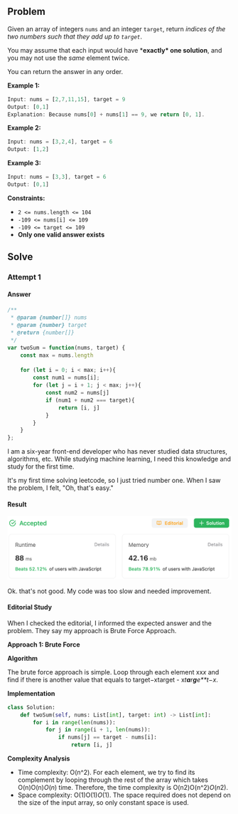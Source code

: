 ## Problem

Given an array of integers `nums` and an integer `target`, return *indices of the two numbers such that they add up to `target`*.

You may assume that each input would have ***exactly\* one solution**, and you may not use the *same* element twice.

You can return the answer in any order.

 

**Example 1:**

```javascript
Input: nums = [2,7,11,15], target = 9
Output: [0,1]
Explanation: Because nums[0] + nums[1] == 9, we return [0, 1].
```

**Example 2:**

```javascript
Input: nums = [3,2,4], target = 6
Output: [1,2]
```

**Example 3:**

```javascript
Input: nums = [3,3], target = 6
Output: [0,1]
```

 

**Constraints:**

- `2 <= nums.length <= 104`
- `-109 <= nums[i] <= 109`
- `-109 <= target <= 109`
- **Only one valid answer exists**



## Solve 

### Attempt 1

#### Answer

``` javascript
/**
 * @param {number[]} nums
 * @param {number} target
 * @return {number[]}
 */
var twoSum = function(nums, target) {
    const max = nums.length

    for (let i = 0; i < max; i++){
        const num1 = nums[i];
        for (let j = i + 1; j < max; j++){
            const num2 = nums[j]
            if (num1 + num2 === target){
                return [i, j]
            }
        }
    }
};
```

I am a six-year front-end developer who has never studied data structures, algorithms, etc. While studying machine learning, I need this knowledge and study for the first time.

It's my first time solving leetcode, so I just tried number one.
When I saw the problem, I felt, "Oh, that's easy."

#### Result

![0001-first-result](../../../images/typora/0001-first-result.png)

Ok. that's not good.
My code was too slow and needed improvement.



#### Editorial Study

When I checked the editorial, I informed the expected answer and the problem.
They say my approach is Brute Force Approach.

**Approach 1: Brute Force**

**Algorithm**

The brute force approach is simple. Loop through each element xx*x* and find if there is another value that equals to target−xtarget - x*t**a**r**g**e**t*−*x*.

**Implementation**

``` python
class Solution:
    def twoSum(self, nums: List[int], target: int) -> List[int]:
        for i in range(len(nums)):
            for j in range(i + 1, len(nums)):
                if nums[j] == target - nums[i]:
                    return [i, j]
```

**Complexity Analysis**

- Time complexity: O(n^2).
  For each element, we try to find its complement by looping through the rest of the array which takes O(n)O(n)*O*(*n*) time. Therefore, the time complexity is O(n2)O(n^2)*O*(*n*2).
- Space complexity: O(1)O(1)*O*(1).
  The space required does not depend on the size of the input array, so only constant space is used.